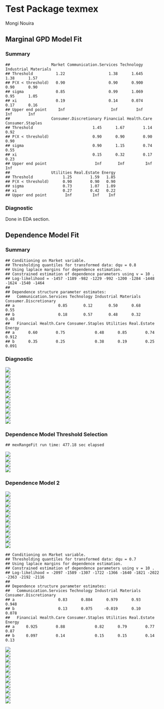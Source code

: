Test Package texmex
================
Mongi Nouira

<p align="center">

</p>

## Marginal GPD Model Fit

### Summary

<p align="center">

    ##                  Market Communication.Services Technology Industrial Materials
    ## Threshold          1.22                   1.38      1.645       1.38      1.57
    ## P(X < threshold)   0.90                   0.90      0.900       0.90      0.90
    ## sigma              0.85                   0.99      1.069       0.95      1.05
    ## xi                 0.19                   0.14      0.074       0.17      0.16
    ## Upper end point     Inf                    Inf        Inf        Inf       Inf
    ##                  Consumer.Discretionary Financial Health.Care Consumer.Staples
    ## Threshold                          1.45      1.67        1.14             0.92
    ## P(X < threshold)                   0.90      0.90        0.90             0.90
    ## sigma                              0.90      1.15        0.74             0.55
    ## xi                                 0.15      0.32        0.17             0.23
    ## Upper end point                     Inf       Inf         Inf              Inf
    ##                  Utilities Real.Estate Energy
    ## Threshold             1.25        1.59   1.85
    ## P(X < threshold)      0.90        0.90   0.90
    ## sigma                 0.73        1.07   1.09
    ## xi                    0.27        0.42   0.22
    ## Upper end point        Inf         Inf    Inf

</p>

### Diagnostic

Done in EDA section.

## Dependence Model Fit

### Summary

<p align="center">

    ## Conditioning on Market variable.
    ## Thresholding quantiles for transformed data: dqu = 0.8
    ## Using laplace margins for dependence estimation.
    ## Constrained estimation of dependence parameters using v = 10 .
    ## Log-likelihood = -1457 -1189 -982 -1229 -992 -1200 -1284 -1448 -1624 -1540 -1464 
    ## 
    ## Dependence structure parameter estimates:
    ##   Communication.Services Technology Industrial Materials Consumer.Discretionary
    ## a                   0.85       0.12       0.50      0.68                   0.55
    ## b                   0.18       0.57       0.48      0.32                   0.48
    ##   Financial Health.Care Consumer.Staples Utilities Real.Estate Energy
    ## a      0.60        0.75             0.48      0.85        0.74  0.912
    ## b      0.35        0.25             0.38      0.19        0.25  0.091

</p>

### Diagnostic

<p align="center">

<img src="cache/texmex/unnamed-chunk-6-1.png" style="display: block; margin: auto;" /><img src="cache/texmex/unnamed-chunk-6-2.png" style="display: block; margin: auto;" /><img src="cache/texmex/unnamed-chunk-6-3.png" style="display: block; margin: auto;" /><img src="cache/texmex/unnamed-chunk-6-4.png" style="display: block; margin: auto;" /><img src="cache/texmex/unnamed-chunk-6-5.png" style="display: block; margin: auto;" /><img src="cache/texmex/unnamed-chunk-6-6.png" style="display: block; margin: auto;" /><img src="cache/texmex/unnamed-chunk-6-7.png" style="display: block; margin: auto;" /><img src="cache/texmex/unnamed-chunk-6-8.png" style="display: block; margin: auto;" /><img src="cache/texmex/unnamed-chunk-6-9.png" style="display: block; margin: auto;" /><img src="cache/texmex/unnamed-chunk-6-10.png" style="display: block; margin: auto;" /><img src="cache/texmex/unnamed-chunk-6-11.png" style="display: block; margin: auto;" />

</p>

### Dependence Model Threshold Selection

<p align="center">

    ## mexRangeFit run time: 477.18 sec elapsed

</p>

<p align="center">

<img src="cache/texmex/unnamed-chunk-8-1.png" style="display: block; margin: auto;" /><img src="cache/texmex/unnamed-chunk-8-2.png" style="display: block; margin: auto;" /><img src="cache/texmex/unnamed-chunk-8-3.png" style="display: block; margin: auto;" /><img src="cache/texmex/unnamed-chunk-8-4.png" style="display: block; margin: auto;" />

</p>

### Dependence Model 2

<p align="center">

<img src="cache/texmex/unnamed-chunk-9-1.png" style="display: block; margin: auto;" /><img src="cache/texmex/unnamed-chunk-9-2.png" style="display: block; margin: auto;" /><img src="cache/texmex/unnamed-chunk-9-3.png" style="display: block; margin: auto;" /><img src="cache/texmex/unnamed-chunk-9-4.png" style="display: block; margin: auto;" /><img src="cache/texmex/unnamed-chunk-9-5.png" style="display: block; margin: auto;" /><img src="cache/texmex/unnamed-chunk-9-6.png" style="display: block; margin: auto;" /><img src="cache/texmex/unnamed-chunk-9-7.png" style="display: block; margin: auto;" /><img src="cache/texmex/unnamed-chunk-9-8.png" style="display: block; margin: auto;" /><img src="cache/texmex/unnamed-chunk-9-9.png" style="display: block; margin: auto;" /><img src="cache/texmex/unnamed-chunk-9-10.png" style="display: block; margin: auto;" /><img src="cache/texmex/unnamed-chunk-9-11.png" style="display: block; margin: auto;" />

</p>

<p align="center">

    ## Conditioning on Market variable.
    ## Thresholding quantiles for transformed data: dqu = 0.7
    ## Using laplace margins for dependence estimation.
    ## Constrained estimation of dependence parameters using v = 10 .
    ## Log-likelihood = -2097 -1589 -1307 -1722 -1366 -1640 -1821 -2022 -2363 -2192 -2116 
    ## 
    ## Dependence structure parameter estimates:
    ##   Communication.Services Technology Industrial Materials Consumer.Discretionary
    ## a                   0.83      0.884      0.979      0.93                  0.948
    ## b                   0.13      0.075     -0.019      0.10                  0.078
    ##   Financial Health.Care Consumer.Staples Utilities Real.Estate Energy
    ## a     0.925        0.88             0.82      0.79        0.77   0.87
    ## b     0.097        0.14             0.15      0.15        0.14   0.13

</p>

<p align="center">

<img src="cache/texmex/unnamed-chunk-11-1.png" style="display: block; margin: auto;" /><img src="cache/texmex/unnamed-chunk-11-2.png" style="display: block; margin: auto;" /><img src="cache/texmex/unnamed-chunk-11-3.png" style="display: block; margin: auto;" /><img src="cache/texmex/unnamed-chunk-11-4.png" style="display: block; margin: auto;" /><img src="cache/texmex/unnamed-chunk-11-5.png" style="display: block; margin: auto;" /><img src="cache/texmex/unnamed-chunk-11-6.png" style="display: block; margin: auto;" /><img src="cache/texmex/unnamed-chunk-11-7.png" style="display: block; margin: auto;" /><img src="cache/texmex/unnamed-chunk-11-8.png" style="display: block; margin: auto;" /><img src="cache/texmex/unnamed-chunk-11-9.png" style="display: block; margin: auto;" /><img src="cache/texmex/unnamed-chunk-11-10.png" style="display: block; margin: auto;" /><img src="cache/texmex/unnamed-chunk-11-11.png" style="display: block; margin: auto;" />

</p>

